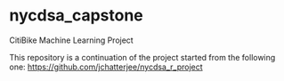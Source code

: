# nycdsa_capstone
 CitiBike Machine Learning Project

This repository is a continuation of the project started from the following one:
https://github.com/jchatterjee/nycdsa_r_project